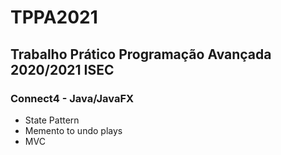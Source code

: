 # TPPA2021

## Trabalho Prático Programação Avançada 2020/2021 ISEC

### Connect4 - Java/JavaFX

- State Pattern
- Memento to undo plays
- MVC